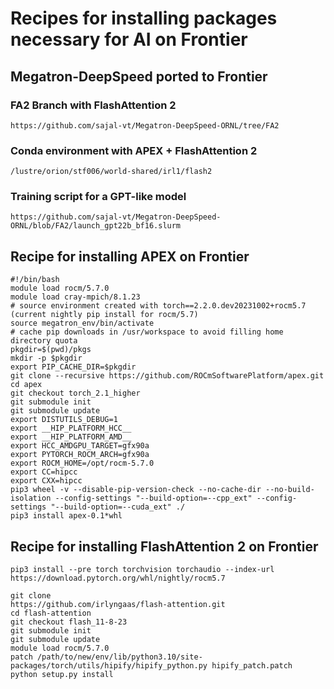 # Recipes for installing packages necessary for AI on Frontier

## Megatron-DeepSpeed ported to Frontier
### FA2 Branch with FlashAttention 2
```
https://github.com/sajal-vt/Megatron-DeepSpeed-ORNL/tree/FA2
```
### Conda environment with APEX + FlashAttention 2
```
/lustre/orion/stf006/world-shared/irl1/flash2
```
### Training script for a GPT-like model
```
https://github.com/sajal-vt/Megatron-DeepSpeed-ORNL/blob/FA2/launch_gpt22b_bf16.slurm
```

## Recipe for installing APEX on Frontier
```
#!/bin/bash
module load rocm/5.7.0
module load cray-mpich/8.1.23
# source environment created with torch==2.2.0.dev20231002+rocm5.7 (current nightly pip install for rocm/5.7)
source megatron_env/bin/activate
# cache pip downloads in /usr/workspace to avoid filling home directory quota
pkgdir=$(pwd)/pkgs
mkdir -p $pkgdir
export PIP_CACHE_DIR=$pkgdir
git clone --recursive https://github.com/ROCmSoftwarePlatform/apex.git
cd apex
git checkout torch_2.1_higher
git submodule init
git submodule update
export DISTUTILS_DEBUG=1
export __HIP_PLATFORM_HCC__
export __HIP_PLATFORM_AMD__
export HCC_AMDGPU_TARGET=gfx90a
export PYTORCH_ROCM_ARCH=gfx90a
export ROCM_HOME=/opt/rocm-5.7.0
export CC=hipcc
export CXX=hipcc
pip3 wheel -v --disable-pip-version-check --no-cache-dir --no-build-isolation --config-settings "--build-option=--cpp_ext" --config-settings "--build-option=--cuda_ext" ./
pip3 install apex-0.1*whl
```

## Recipe for installing FlashAttention 2 on Frontier
```
pip3 install --pre torch torchvision torchaudio --index-url
https://download.pytorch.org/whl/nightly/rocm5.7

git clone
https://github.com/irlyngaas/flash-attention.git
cd flash-attention
git checkout flash_11-8-23
git submodule init
git submodule update
module load rocm/5.7.0
patch /path/to/new/env/lib/python3.10/site-packages/torch/utils/hipify/hipify_python.py hipify_patch.patch
python setup.py install
```
